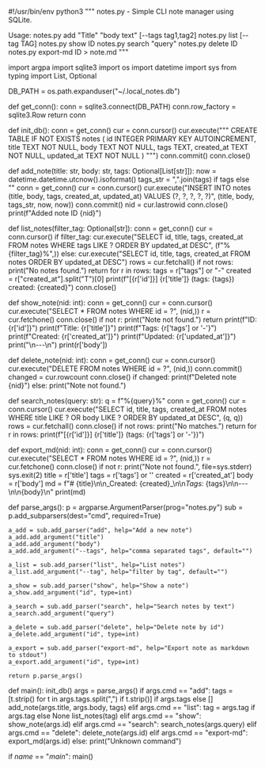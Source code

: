 #!/usr/bin/env python3
"""
notes.py - Simple CLI note manager using SQLite.

Usage:
  notes.py add "Title" "body text" [--tags tag1,tag2]
  notes.py list [--tag TAG]
  notes.py show ID
  notes.py search "query"
  notes.py delete ID
  notes.py export-md ID > note.md
"""

import argpa
import sqlite3
import os
import datetime
import sys
from typing import List, Optional

DB_PATH = os.path.expanduser("~/.local_notes.db")

def get_conn():
    conn = sqlite3.connect(DB_PATH)
    conn.row_factory = sqlite3.Row
    return conn

def init_db():
    conn = get_conn()
    cur = conn.cursor()
    cur.execute("""
    CREATE TABLE IF NOT EXISTS notes (
        id INTEGER PRIMARY KEY AUTOINCREMENT,
        title TEXT NOT NULL,
        body TEXT NOT NULL,
        tags TEXT,
        created_at TEXT NOT NULL,
        updated_at TEXT NOT NULL
    )
    """)
    conn.commit()
    conn.close()

def add_note(title: str, body: str, tags: Optional[List[str]]):
    now = datetime.datetime.utcnow().isoformat()
    tags_str = ",".join(tags) if tags else ""
    conn = get_conn()
    cur = conn.cursor()
    cur.execute("INSERT INTO notes (title, body, tags, created_at, updated_at) VALUES (?, ?, ?, ?, ?)",
                (title, body, tags_str, now, now))
    conn.commit()
    nid = cur.lastrowid
    conn.close()
    print(f"Added note ID {nid}")

def list_notes(filter_tag: Optional[str]):
    conn = get_conn()
    cur = conn.cursor()
    if filter_tag:
        cur.execute("SELECT id, title, tags, created_at FROM notes WHERE tags LIKE ? ORDER BY updated_at DESC", (f"%{filter_tag}%",))
    else:
        cur.execute("SELECT id, title, tags, created_at FROM notes ORDER BY updated_at DESC")
    rows = cur.fetchall()
    if not rows:
        print("No notes found.")
        return
    for r in rows:
        tags = r["tags"] or "-"
        created = r["created_at"].split("T")[0]
        print(f"[{r['id']}] {r['title']}  (tags: {tags})  created: {created}")
    conn.close()

def show_note(nid: int):
    conn = get_conn()
    cur = conn.cursor()
    cur.execute("SELECT * FROM notes WHERE id = ?", (nid,))
    r = cur.fetchone()
    conn.close()
    if not r:
        print("Note not found.")
        return
    print(f"ID: {r['id']}")
    print(f"Title: {r['title']}")
    print(f"Tags: {r['tags'] or '-'}")
    print(f"Created: {r['created_at']}")
    print(f"Updated: {r['updated_at']}")
    print("\n---\n")
    print(r['body'])

def delete_note(nid: int):
    conn = get_conn()
    cur = conn.cursor()
    cur.execute("DELETE FROM notes WHERE id = ?", (nid,))
    conn.commit()
    changed = cur.rowcount
    conn.close()
    if changed:
        print(f"Deleted note {nid}")
    else:
        print("Note not found.")

def search_notes(query: str):
    q = f"%{query}%"
    conn = get_conn()
    cur = conn.cursor()
    cur.execute("SELECT id, title, tags, created_at FROM notes WHERE title LIKE ? OR body LIKE ? ORDER BY updated_at DESC", (q, q))
    rows = cur.fetchall()
    conn.close()
    if not rows:
        print("No matches.")
        return
    for r in rows:
        print(f"[{r['id']}] {r['title']}  (tags: {r['tags'] or '-'})")

def export_md(nid: int):
    conn = get_conn()
    cur = conn.cursor()
    cur.execute("SELECT * FROM notes WHERE id = ?", (nid,))
    r = cur.fetchone()
    conn.close()
    if not r:
        print("Note not found.", file=sys.stderr)
        sys.exit(2)
    title = r['title']
    tags = r['tags'] or ''
    created = r['created_at']
    body = r['body']
    md = f"# {title}\n\n_Created: {created}_\n\n*Tags:* {tags}\n\n---\n\n{body}\n"
    print(md)

def parse_args():
    p = argparse.ArgumentParser(prog="notes.py")
    sub = p.add_subparsers(dest="cmd", required=True)

    a_add = sub.add_parser("add", help="Add a new note")
    a_add.add_argument("title")
    a_add.add_argument("body")
    a_add.add_argument("--tags", help="comma separated tags", default="")

    a_list = sub.add_parser("list", help="List notes")
    a_list.add_argument("--tag", help="filter by tag", default="")

    a_show = sub.add_parser("show", help="Show a note")
    a_show.add_argument("id", type=int)

    a_search = sub.add_parser("search", help="Search notes by text")
    a_search.add_argument("query")

    a_delete = sub.add_parser("delete", help="Delete note by id")
    a_delete.add_argument("id", type=int)

    a_export = sub.add_parser("export-md", help="Export note as markdown to stdout")
    a_export.add_argument("id", type=int)

    return p.parse_args()

def main():
    init_db()
    args = parse_args()
    if args.cmd == "add":
        tags = [t.strip() for t in args.tags.split(",") if t.strip()] if args.tags else []
        add_note(args.title, args.body, tags)
    elif args.cmd == "list":
        tag = args.tag if args.tag else None
        list_notes(tag)
    elif args.cmd == "show":
        show_note(args.id)
    elif args.cmd == "search":
        search_notes(args.query)
    elif args.cmd == "delete":
        delete_note(args.id)
    elif args.cmd == "export-md":
        export_md(args.id)
    else:
        print("Unknown command")

if _name_ == "_main_":
    main()

